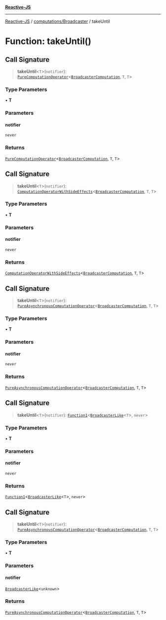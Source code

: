 [**Reactive-JS**](../../../README.md)

***

[Reactive-JS](../../../README.md) / [computations/Broadcaster](../README.md) / takeUntil

# Function: takeUntil()

## Call Signature

> **takeUntil**\<`T`\>(`notifier`): [`PureComputationOperator`](../../type-aliases/PureComputationOperator.md)\<[`BroadcasterComputation`](../interfaces/BroadcasterComputation.md), `T`, `T`\>

### Type Parameters

• **T**

### Parameters

#### notifier

`never`

### Returns

[`PureComputationOperator`](../../type-aliases/PureComputationOperator.md)\<[`BroadcasterComputation`](../interfaces/BroadcasterComputation.md), `T`, `T`\>

## Call Signature

> **takeUntil**\<`T`\>(`notifier`): [`ComputationOperatorWithSideEffects`](../../type-aliases/ComputationOperatorWithSideEffects.md)\<[`BroadcasterComputation`](../interfaces/BroadcasterComputation.md), `T`, `T`\>

### Type Parameters

• **T**

### Parameters

#### notifier

`never`

### Returns

[`ComputationOperatorWithSideEffects`](../../type-aliases/ComputationOperatorWithSideEffects.md)\<[`BroadcasterComputation`](../interfaces/BroadcasterComputation.md), `T`, `T`\>

## Call Signature

> **takeUntil**\<`T`\>(`notifier`): [`PureAsynchronousComputationOperator`](../../type-aliases/PureAsynchronousComputationOperator.md)\<[`BroadcasterComputation`](../interfaces/BroadcasterComputation.md), `T`, `T`\>

### Type Parameters

• **T**

### Parameters

#### notifier

`never`

### Returns

[`PureAsynchronousComputationOperator`](../../type-aliases/PureAsynchronousComputationOperator.md)\<[`BroadcasterComputation`](../interfaces/BroadcasterComputation.md), `T`, `T`\>

## Call Signature

> **takeUntil**\<`T`\>(`notifier`): [`Function1`](../../../functions/type-aliases/Function1.md)\<[`BroadcasterLike`](../../interfaces/BroadcasterLike.md)\<`T`\>, `never`\>

### Type Parameters

• **T**

### Parameters

#### notifier

`never`

### Returns

[`Function1`](../../../functions/type-aliases/Function1.md)\<[`BroadcasterLike`](../../interfaces/BroadcasterLike.md)\<`T`\>, `never`\>

## Call Signature

> **takeUntil**\<`T`\>(`notifier`): [`PureAsynchronousComputationOperator`](../../type-aliases/PureAsynchronousComputationOperator.md)\<[`BroadcasterComputation`](../interfaces/BroadcasterComputation.md), `T`, `T`\>

### Type Parameters

• **T**

### Parameters

#### notifier

[`BroadcasterLike`](../../interfaces/BroadcasterLike.md)\<`unknown`\>

### Returns

[`PureAsynchronousComputationOperator`](../../type-aliases/PureAsynchronousComputationOperator.md)\<[`BroadcasterComputation`](../interfaces/BroadcasterComputation.md), `T`, `T`\>
